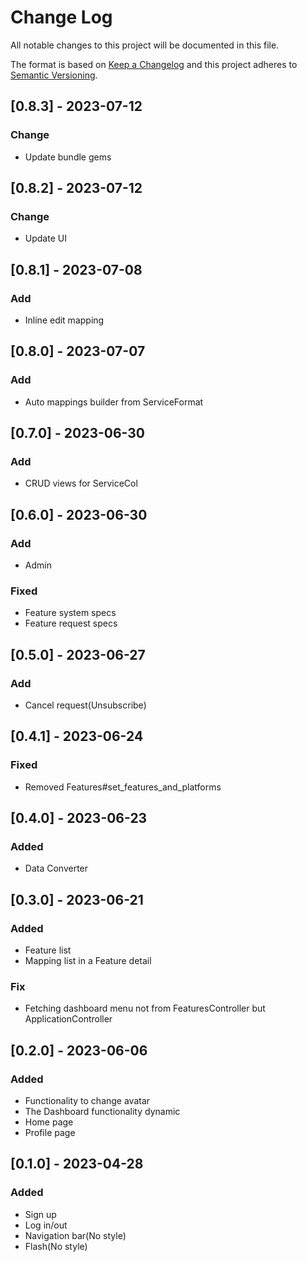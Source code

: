 # Change Log
All notable changes to this project will be documented in this file.
 
The format is based on [Keep a Changelog](http://keepachangelog.com/)
and this project adheres to [Semantic Versioning](http://semver.org/).

## [0.8.3] - 2023-07-12
 
### Change
- Update bundle gems

## [0.8.2] - 2023-07-12
 
### Change
- Update UI

## [0.8.1] - 2023-07-08
 
### Add
- Inline edit mapping

## [0.8.0] - 2023-07-07
 
### Add
- Auto mappings builder from ServiceFormat

## [0.7.0] - 2023-06-30
 
### Add
- CRUD views for ServiceCol

## [0.6.0] - 2023-06-30
 
### Add
- Admin

### Fixed
- Feature system specs
- Feature request specs

## [0.5.0] - 2023-06-27
 
### Add
- Cancel request(Unsubscribe)

## [0.4.1] - 2023-06-24
 
### Fixed
- Removed Features#set_features_and_platforms

## [0.4.0] - 2023-06-23
 
### Added
- Data Converter

## [0.3.0] - 2023-06-21
 
### Added
- Feature list
- Mapping list in a Feature detail

### Fix
- Fetching dashboard menu not from FeaturesController but ApplicationController

## [0.2.0] - 2023-06-06
 
### Added
- Functionality to change avatar
- The Dashboard functionality dynamic
- Home page
- Profile page 

## [0.1.0] - 2023-04-28
 
### Added
- Sign up
- Log in/out
- Navigation bar(No style)
- Flash(No style)
